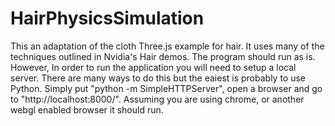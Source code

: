 # HairPhysicsSimulation

This an adaptation of the cloth Three.js example for hair. It uses many of the techniques outlined in Nvidia's Hair demos. The program should run as is. However, In order to run the application you will need to setup a local server. There are many ways to do this but the eaiest is probably to use Python. Simply put "python -m SimpleHTTPServer", open a browser and go to "http://localhost:8000/". Assuming you are using chrome, or another webgl enabled browser it should run.





